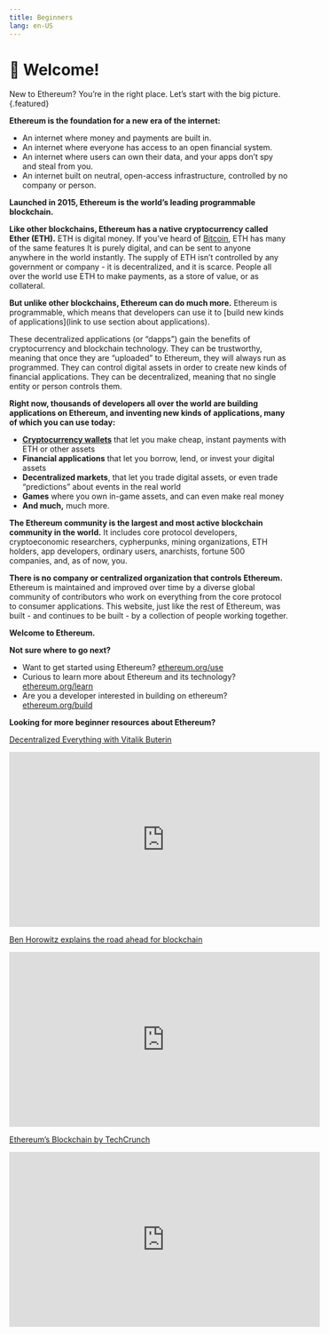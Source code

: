 ```yaml
---
title: Beginners
lang: en-US
---
```


# 👋 Welcome!

New to Ethereum? You’re in the right place. Let’s start with the big picture. {.featured}

**Ethereum is the foundation for a new era of the internet:**
- An internet where money and payments are built in.
- An internet where everyone has access to an open financial system.
- An internet where users can own their data, and your apps don’t spy and steal from you.
- An internet built on neutral, open-access infrastructure, controlled by no company or person.

**Launched in 2015, Ethereum is the world’s leading programmable blockchain.**

**Like other blockchains, Ethereum has a native cryptocurrency called Ether (ETH).** ETH is digital money. If you’ve heard of [Bitcoin]([http://bitcoin.org](http://bitcoin.org/)), ETH has many of the same features It is purely digital, and can be sent to anyone anywhere in the world instantly. The supply of ETH isn’t controlled by any government or company - it is decentralized, and it is scarce. People all over the world use ETH to make payments, as a store of value, or as collateral.

**But unlike other blockchains, Ethereum can do much more.** Ethereum is programmable, which means that developers can use it to \[build new kinds of applications\](link to use section about applications).

These decentralized applications (or “dapps”) gain the benefits of cryptocurrency and blockchain technology. They can be trustworthy, meaning that once they are “uploaded” to Ethereum, they will always run as programmed. They can control digital assets in order to create new kinds of financial applications. They can be decentralized, meaning that no single entity or person controls them.

**Right now, thousands of developers all over the world are building applications on Ethereum, and inventing new kinds of applications, many of which you can use today:**


- [**Cryptocurrency wallets**](/use/#_3-what-is-a-wallet-and-which-one-should-i-use) that let you make cheap, instant payments with ETH or other assets
- **Financial applications** that let you borrow, lend, or invest your digital assets
- **Decentralized markets**, that let you trade digital assets, or even trade “predictions” about events in the real world
- **Games** where you own in-game assets, and can even make real money
- **And much,** much more.

**The Ethereum community is the largest and most active blockchain community in the world.** It includes core protocol developers, cryptoeconomic researchers, cypherpunks, mining organizations, ETH holders, app developers, ordinary users, anarchists, fortune 500 companies, and, as of now, you.

**There is no company or centralized organization that controls Ethereum.** Ethereum is maintained and improved over time by a diverse global community of contributors who work on everything from the core protocol to consumer applications. This website, just like the rest of Ethereum, was built - and continues to be built - by a collection of people working together.

**Welcome to Ethereum.**



**Not sure where to go next?**

- Want to get started using Ethereum? [ethereum.org/use](/use/)
- Curious to learn more about Ethereum and its technology? [ethereum.org/learn](/learn/)
- Are you a developer interested in building on ethereum? [ethereum.org/build](/build/)


**Looking for more beginner resources about Ethereum?**

[Decentralized Everything with Vitalik Buterin](https://youtu.be/WSN5BaCzsbo)
<div class="iframe-container">
  <iframe width="560" height="315" src="https://www.youtube.com/embed/WSN5BaCzsbo" frameborder="0" allow="accelerometer; autoplay; encrypted-media; gyroscope; picture-in-picture" allowfullscreen></iframe>
</div>

[Ben Horowitz explains the road ahead for blockchain](https://www.youtube.com/watch?v=l9jvKWKmRfs&feature=youtu.be)
<div class="iframe-container">
  <iframe width="560" height="315" src="https://www.youtube.com/embed/l9jvKWKmRfs" frameborder="0" allow="accelerometer; autoplay; encrypted-media; gyroscope; picture-in-picture" allowfullscreen></iframe>
</div>

[Ethereum’s Blockchain by TechCrunch](https://www.youtube.com/watch?v=WfULutvxvzY)
<div class="iframe-container">
  <iframe width="560" height="315" src="https://www.youtube.com/embed/WfULutvxvzY" frameborder="0" allow="accelerometer; autoplay; encrypted-media; gyroscope; picture-in-picture" allowfullscreen></iframe>
</div>
